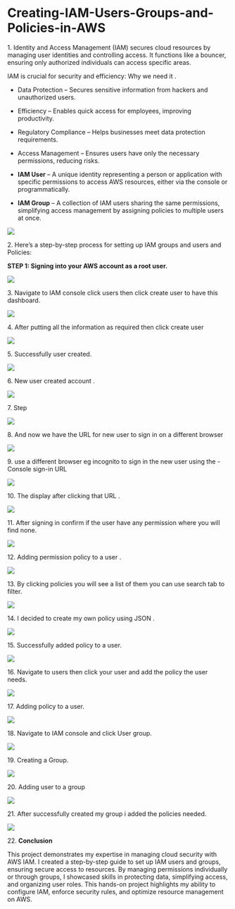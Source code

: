 # Creating-IAM-Users-Groups-and-Policies-in-AWS




1\. Identity and Access Management (IAM) secures cloud resources by managing user identities and controlling access. It functions like a bouncer, ensuring only authorized individuals can access specific areas.

IAM is crucial for security and efficiency: Why we need it .

- Data Protection – Secures sensitive information from hackers and unauthorized users.
- Efficiency – Enables quick access for employees, improving productivity.
- Regulatory Compliance – Helps businesses meet data protection requirements.
- Access Management – Ensures users have only the necessary permissions, reducing risks.


- **IAM User** – A unique identity representing a person or application with specific permissions to access AWS resources, either via the console or programmatically.
- **IAM Group** – A collection of IAM users sharing the same permissions, simplifying access management by assigning policies to multiple users at once.

![](https://ajeuwbhvhr.cloudimg.io/colony-recorder.s3.amazonaws.com/files/2025-03-31/f9c31f98-e9a2-4e38-a0aa-986f9fd0f8d3/screenshot.jpeg?tl_px=0,0&br_px=700,450&force_format=jpeg&q=100&width=806)


2\. Here’s a step-by-step process for setting up IAM groups and users and Policies:

**STEP 1: Signing into your AWS account as a root user.**

![](https://ajeuwbhvhr.cloudimg.io/colony-recorder.s3.amazonaws.com/files/2025-03-31/0ce08ea1-ac32-4157-a51f-9686fd7f4790/screenshot.jpeg?tl_px=0,0&br_px=1617,865&force_format=jpeg&q=100&width=1120.0)


3\. Navigate to IAM console click users then click create user to have this dashboard.

![](https://ajeuwbhvhr.cloudimg.io/colony-recorder.s3.amazonaws.com/files/2025-03-31/15bf4c8c-63eb-4e59-9970-cbf6c6437835/screenshot.jpeg?tl_px=0,0&br_px=1920,1080&force_format=jpeg&q=100&width=1120.0)


4\. After putting all the information as required then click create user

![](https://ajeuwbhvhr.cloudimg.io/colony-recorder.s3.amazonaws.com/files/2025-03-31/daf4c45b-8b12-4df0-8410-6d5adfe2c539/screenshot.jpeg?tl_px=0,0&br_px=1920,1080&force_format=jpeg&q=100&width=1120.0)


5\. Successfully user created.

![](https://ajeuwbhvhr.cloudimg.io/colony-recorder.s3.amazonaws.com/files/2025-03-31/6acbdaa9-539f-4d41-a505-49f3b8738e98/screenshot.jpeg?tl_px=0,0&br_px=1920,1080&force_format=jpeg&q=100&width=1120.0)


6\. New user created account .

![](https://ajeuwbhvhr.cloudimg.io/colony-recorder.s3.amazonaws.com/files/2025-03-31/813c1c95-19df-4a79-badc-c82a55301c00/user_cropped_screenshot.jpeg?tl_px=0,0&br_px=1920,1080&force_format=jpeg&q=100&width=1120.0)


7\. Step

![](https://ajeuwbhvhr.cloudimg.io/colony-recorder.s3.amazonaws.com/files/2025-03-31/ea602d56-666e-414a-94a5-37a4fd12347f/screenshot.jpeg?tl_px=0,0&br_px=1920,1080&force_format=jpeg&q=100&width=1120.0)


8\. And now we have the URL for new user  to sign in on a different browser

![](https://ajeuwbhvhr.cloudimg.io/colony-recorder.s3.amazonaws.com/files/2025-03-31/6ff36dac-2e0d-4c1d-8de0-f200dfe966ec/user_cropped_screenshot.jpeg?tl_px=0,0&br_px=1920,1080&force_format=jpeg&q=100&width=1120.0)


9\. use a different browser eg incognito to sign in the new user using the -Console sign-in URL

![](https://ajeuwbhvhr.cloudimg.io/colony-recorder.s3.amazonaws.com/files/2025-03-31/39f15f1f-cd76-47a1-8477-08560bb69e5e/screenshot.jpeg?tl_px=0,0&br_px=1920,1080&force_format=jpeg&q=100&width=1120.0)


10\. The display after clicking that URL .

![](https://ajeuwbhvhr.cloudimg.io/colony-recorder.s3.amazonaws.com/files/2025-03-31/12c9f7ae-76a7-45e1-8516-9d38facff921/user_cropped_screenshot.jpeg?tl_px=0,0&br_px=1920,1080&force_format=jpeg&q=100&width=1120.0)


11\. After signing in confirm if the user have any permission where you will find none.

![](https://ajeuwbhvhr.cloudimg.io/colony-recorder.s3.amazonaws.com/files/2025-03-31/7d47bffe-3682-412e-b20c-8166f7967f3a/user_cropped_screenshot.jpeg?tl_px=0,0&br_px=1920,1080&force_format=jpeg&q=100&width=1120.0)


12\. Adding permission policy  to a user .

![](https://ajeuwbhvhr.cloudimg.io/colony-recorder.s3.amazonaws.com/files/2025-03-31/8eb77b88-8aaa-4499-9c32-04fe51ce34fb/screenshot.jpeg?tl_px=0,0&br_px=1920,1080&force_format=jpeg&q=100&width=1120.0)


13\. By clicking policies you will see a list of them you can use search tab to filter.

![](https://ajeuwbhvhr.cloudimg.io/colony-recorder.s3.amazonaws.com/files/2025-03-31/08f4043d-bffb-4181-8cd6-6e5eb33d2869/screenshot.jpeg?tl_px=0,0&br_px=1920,1080&force_format=jpeg&q=100&width=1120.0)


14\. I decided to create my own policy using JSON .

![](https://ajeuwbhvhr.cloudimg.io/colony-recorder.s3.amazonaws.com/files/2025-03-31/b6a4b36f-826a-476e-a65d-2460e0c1d7df/screenshot.jpeg?tl_px=0,0&br_px=1920,1080&force_format=jpeg&q=100&width=1120.0)


15\. Successfully added policy to a user.

![](https://ajeuwbhvhr.cloudimg.io/colony-recorder.s3.amazonaws.com/files/2025-03-31/384923fb-9a9e-488b-abc5-c62003fd7347/screenshot.jpeg?tl_px=0,0&br_px=1920,1080&force_format=jpeg&q=100&width=1120.0)


16\. Navigate to users then click your user and add the policy the user needs.

![](https://ajeuwbhvhr.cloudimg.io/colony-recorder.s3.amazonaws.com/files/2025-03-31/4eb7e311-71e7-40ba-88db-fd7306cf418b/screenshot.jpeg?tl_px=0,0&br_px=1920,1080&force_format=jpeg&q=100&width=1120.0)


17\. Adding policy to a user.

![](https://ajeuwbhvhr.cloudimg.io/colony-recorder.s3.amazonaws.com/files/2025-03-31/2a038105-74d2-4c01-b2a6-1c44072ca5ea/screenshot.jpeg?tl_px=0,0&br_px=1920,1080&force_format=jpeg&q=100&width=1120.0)


18\. Navigate to IAM console and click User group.

![](https://ajeuwbhvhr.cloudimg.io/colony-recorder.s3.amazonaws.com/files/2025-03-31/f186cf6f-6615-44d3-9e66-8eb6285ee072/screenshot.jpeg?tl_px=0,0&br_px=1920,1080&force_format=jpeg&q=100&width=1120.0)


19\. Creating a Group.

![](https://ajeuwbhvhr.cloudimg.io/colony-recorder.s3.amazonaws.com/files/2025-03-31/14d26b85-5b45-4e0b-a2df-d7b2d8f97e14/screenshot.jpeg?tl_px=0,0&br_px=1920,1080&force_format=jpeg&q=100&width=1120.0)


20\. Adding user to a group

![](https://ajeuwbhvhr.cloudimg.io/colony-recorder.s3.amazonaws.com/files/2025-03-31/ecd585f0-8a67-4a3d-9c5c-a862a43d90ca/screenshot.jpeg?tl_px=0,0&br_px=1920,1080&force_format=jpeg&q=100&width=1120.0)


21\. After successfully  created my group i added the policies needed.

![](https://ajeuwbhvhr.cloudimg.io/colony-recorder.s3.amazonaws.com/files/2025-03-31/a18b0185-30c2-49b0-97bd-dcd8eaf4c0e0/screenshot.jpeg?tl_px=0,0&br_px=1920,1080&force_format=jpeg&q=100&width=1120.0)


22\. **Conclusion** 

This project demonstrates my expertise in managing cloud security with AWS IAM. I created a step-by-step guide to set up IAM users and groups, ensuring secure access to resources. By managing permissions individually or through groups, I showcased skills in protecting data, simplifying access, and organizing user roles. This hands-on project highlights my ability to configure IAM, enforce security rules, and optimize resource management on AWS.
